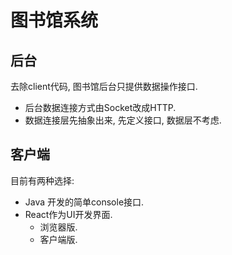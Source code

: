# 图书馆系统

## 后台
去除client代码, 图书馆后台只提供数据操作接口.
- 后台数据连接方式由Socket改成HTTP.
- 数据连接层先抽象出来, 先定义接口, 数据层不考虑.


## 客户端
目前有两种选择:
- Java 开发的简单console接口.
- React作为UI开发界面.
  - 浏览器版.
  - 客户端版.
